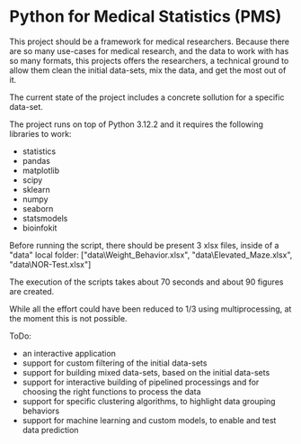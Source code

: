 # Python for Medical Statistics (PMS)

This project should be a framework for medical researchers. Because there are so many use-cases for medical research, and the data to work with has so many formats, this projects offers the researchers, a technical ground to allow them clean the initial data-sets, mix the data, and get the most out of it.

The current state of the project includes a concrete sollution for a specific data-set.

The project runs on top of Python 3.12.2 and it requires the following libraries to work:
- statistics
- pandas
- matplotlib
- scipy
- sklearn
- numpy
- seaborn
- statsmodels
- bioinfokit

Before running the script, there should be present 3 xlsx files, inside of a "data" local folder: ["data\\Weight_Behavior.xlsx", "data\\Elevated_Maze.xlsx", "data\\NOR-Test.xlsx"]

The execution of the scripts takes about 70 seconds and about 90 figures are created.

While all the effort could have been reduced to 1/3 using multiprocessing, at the moment this is not possible.

ToDo:
- an interactive application
- support for custom filtering of the initial data-sets
- support for building mixed data-sets, based on the initial data-sets
- support for interactive building of pipelined processings and for choosing the right functions to process the data
- support for specific clustering algorithms, to highlight data grouping behaviors
- support for machine learning and custom models, to enable and test data prediction

